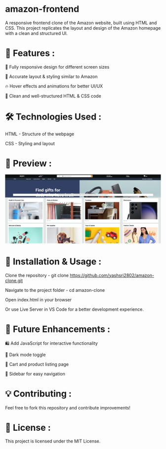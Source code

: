 # amazon-frontend
 A responsive frontend clone of the Amazon website, built using HTML and CSS. This project replicates the layout and design of the Amazon homepage with a clean and structured UI.
 
# 🚀 Features :

🎨 Fully responsive design for different screen sizes

📌 Accurate layout & styling similar to Amazon

🔥 Hover effects and animations for better UI/UX

📄 Clean and well-structured HTML & CSS code

# 🛠️ Technologies Used :

HTML - Structure of the webpage

CSS - Styling and layout

# 📸 Preview :

![Amazon Clone Screenshot](images/Preview.png)

# 📂 Installation & Usage :
Clone the repository -
git clone https://github.com/yashsri2802/amazon-clone.git

Navigate to the project folder -
cd amazon-clone

Open index.html in your browser

Or use Live Server in VS Code for a better development experience.

# 📌 Future Enhancements :

🛍️ Add JavaScript for interactive functionality

🌙 Dark mode toggle

🛒 Cart and product listing page

📂 Sidebar for easy navigation

# 💡 Contributing :

Feel free to fork this repository and contribute improvements!

# 📜 License :
This project is licensed under the MIT License.
